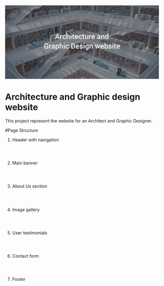 ![](img/banner_desgin_2.jpg)
# Architecture and Graphic design website
This project represent the website for an Architect and Graphic Designer.

#Page Structure
1. Header with navigation <h3> <br>
2. Main banner <h3><br>
3. About Us section <h3> <br>
4. Image gallery <h3> <br>
5. User testimonials <h3> <br>
6. Contact form <h3><br>
8. Footer <h3><br>
